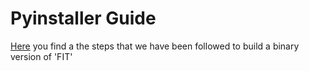 # Pyinstaller Guide
[Here](https://github.com/fit-project/fit/wiki/Pyinstaller) you find a the steps that we have been followed to build a binary version of 'FIT'

